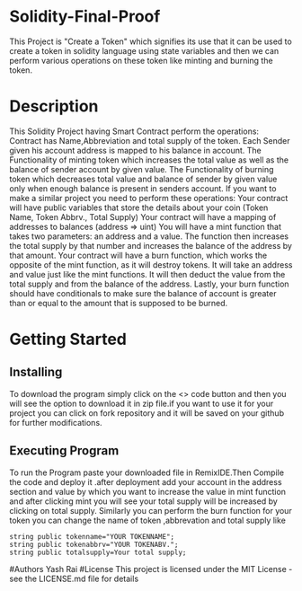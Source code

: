 # Solidity-Final-Proof
This Project is "Create a Token" which signifies its use that it can be used to create a token in solidity language using state variables and then we can perform various operations on these token like minting and burning the token.
# Description
This Solidity Project having Smart Contract perform the operations:
Contract has Name,Abbreviation and total supply of the token.
Each Sender given his account address is mapped to his balance in account.
The Functionality of minting token which increases the total value as well as the balance of sender account by given value.
The Functionality of burning token which decreases total value and balance of sender by given value only when enough balance is present in senders account.
If you want to make a similar project you need to perform these operations:
Your contract will have public variables that store the details about your coin (Token Name, Token Abbrv., Total Supply)
Your contract will have a mapping of addresses to balances (address => uint)
You will have a mint function that takes two parameters: an address and a value. The function then increases the total supply by that number and increases the balance of the address by that amount.
Your contract will have a burn function, which works the opposite of the mint function, as it will destroy tokens. It will take an address and value just like the mint functions. It will then deduct the value from the total supply and from the balance of the address.
Lastly, your burn function should have conditionals to make sure the balance of account is greater than or equal to the amount that is supposed to be burned.


# Getting Started
## Installing
To download the program simply click on the <> code button and then you will see the option to download it in zip file.if you want to use it for your project you can click on fork repository and it will be saved on your github for further modifications.
## Executing Program
To run the Program paste your downloaded file in RemixIDE.Then Compile the code and deploy it .after deployment add your account in the address section and value by which you want to increase the value in mint function and after clicking mint you will see your total supply will be increased by clicking on total supply.
Similarly you can perform the burn function for your token you can change the name of token ,abbrevation and total supply like
```
string public tokenname="YOUR TOKENNAME";
string public tokenabbrv="YOUR TOKENABV.";
string public totalsupply=Your total supply;
```
#Authors
Yash Rai
#License
This project is licensed under the MIT License - see the LICENSE.md file for details
